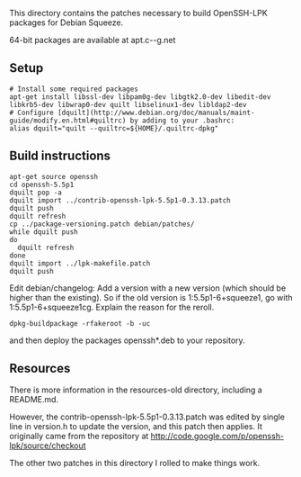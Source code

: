 This directory contains the patches necessary to build OpenSSH-LPK packages
for Debian Squeeze.

64-bit packages are available at apt.c--g.net

## Setup

    # Install some required packages
    apt-get install libssl-dev libpam0g-dev libgtk2.0-dev libedit-dev libkrb5-dev libwrap0-dev quilt libselinux1-dev libldap2-dev
    # Configure [dquilt](http://www.debian.org/doc/manuals/maint-guide/modify.en.html#quiltrc) by adding to your .bashrc:
    alias dquilt="quilt --quiltrc=${HOME}/.quiltrc-dpkg" 


## Build instructions

    apt-get source openssh
    cd openssh-5.5p1
    dquilt pop -a
    dquilt import ../contrib-openssh-lpk-5.5p1-0.3.13.patch
    dquilt push
    dquilt refresh
    cp ../package-versioning.patch debian/patches/
    while dquilt push
    do
      dquilt refresh
    done
    dquilt import ../lpk-makefile.patch
    dquilt push

Edit debian/changelog: Add a version with a new version (which should be higher than the existing). So if the old version is 1:5.5p1-6+squeeze1, go with 1:5.5p1-6+squeeze1cg. Explain the reason for the reroll.

    dpkg-buildpackage -rfakeroot -b -uc

and then deploy the packages openssh*.deb to your repository.

## Resources

There is more information in the resources-old directory, including a README.md.

However, the contrib-openssh-lpk-5.5p1-0.3.13.patch was edited by single line in version.h to update the version, and this patch then applies. It originally came from the repository at http://code.google.com/p/openssh-lpk/source/checkout

The other two patches in this directory I rolled to make things work.
